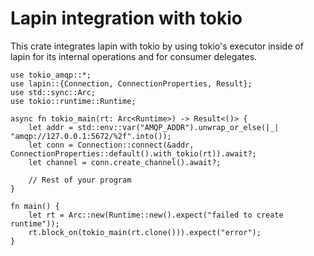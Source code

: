 # Lapin integration with tokio

This crate integrates lapin with tokio by using tokio's executor inside of lapin
for its internal operations and for consumer delegates.

```
use tokio_amqp::*;
use lapin::{Connection, ConnectionProperties, Result};
use std::sync::Arc;
use tokio::runtime::Runtime;

async fn tokio_main(rt: Arc<Runtime>) -> Result<()> {
    let addr = std::env::var("AMQP_ADDR").unwrap_or_else(|_| "amqp://127.0.0.1:5672/%2f".into());
    let conn = Connection::connect(&addr, ConnectionProperties::default().with_tokio(rt)).await?;
    let channel = conn.create_channel().await?;

    // Rest of your program
}

fn main() {
    let rt = Arc::new(Runtime::new().expect("failed to create runtime"));
    rt.block_on(tokio_main(rt.clone())).expect("error");
}
```
